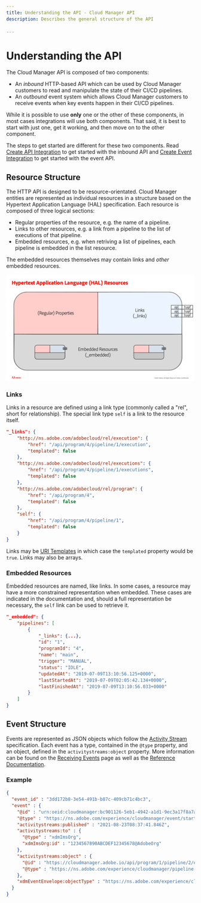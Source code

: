 ```yaml
---
title: Understanding the API - Cloud Manager API
description: Describes the general structure of the API

---
```


# Understanding the API

The Cloud Manager API is composed of two components:

* An _inbound_ HTTP-based API which can be used by Cloud Manager customers to read and manipulate the state of their CI/CD pipelines.
* An _outbound_ event system which allows Cloud Manager customers to receive events when key events happen in their CI/CD pipelines.

While it is possible to use **only** one or the other of these components, in most cases integrations will use both components. That said, it is best to start with just one, get it working, and then move on to the other component.

The steps to get started are different for these two components. Read [Create API Integration](create-api-integration.md) to get started with the inbound API and [Create Event Integration](create-event-integration.md) to get started with the event API.

## Resource Structure

The HTTP API is designed to be resource-orientated. Cloud Manager entities are represented as individual resources in a structure based on the Hypertext Application Language (HAL) specification. Each resource is composed of three logical sections:

* Regular properties of the resource, e.g. the name of a pipeline.
* Links to other resources, e.g. a link from a pipeline to the list of executions of that pipeline.
* Embedded resources, e.g. when retriving a list of pipelines, each pipeline is embedded in the list resource.

The embedded resources themselves may contain links and _other_ embedded resources.

![HAL Resource Structure](img/hal-structure.png)

### Links

Links in a resource are defined using a link type (commonly called a "rel", short for relationship). The special link type `self` is a link to the resource itself. 

```json
"_links": {
    "http://ns.adobe.com/adobecloud/rel/execution": {
        "href": "/api/program/4/pipeline/1/execution",
        "templated": false
    },
    "http://ns.adobe.com/adobecloud/rel/executions": {
        "href": "/api/program/4/pipeline/1/executions",
        "templated": false
    },
    "http://ns.adobe.com/adobecloud/rel/program": {
        "href": "/api/program/4",
        "templated": false
    },
    "self": {
        "href": "/api/program/4/pipeline/1",
        "templated": false
    }
}
```

Links may be [URI Templates](https://datatracker.ietf.org/doc/html/rfc6570) in which case the `templated` property would be `true`. Links may also be arrays.

### Embedded Resources

Embedded resources are named, like links. In some cases, a resource may have a more constrained representation when embedded. These cases are indicated in the documentation and, should a full representation be necessary, the `self` link can be used to retrieve it.

```json
"_embedded": {
    "pipelines": [
        {
            "_links": {...},
            "id": "1",
            "programId": "4",
            "name": "main",
            "trigger": "MANUAL",
            "status": "IDLE",
            "updatedAt": "2019-07-09T13:10:56.125+0000",
            "lastStartedAt": "2019-07-09T02:05:42.134+0000",
            "lastFinishedAt": "2019-07-09T13:10:56.033+0000"
        }
    ]
}
```

## Event Structure

Events are represented as JSON objects which follow the [Activity Stream](https://www.w3.org/TR/activitystreams-core/) specification. Each event has a type, contained in the `@type` property, and an object, defined in the `activitystreams:object` property. More information can be found on the [Receiving Events](../api-usage/receiving-events/) page as well as the [Reference Documentation](../../api/events/).

### Example

```json
{
  "event_id" : "3dd172b8-3e54-491b-b87c-409cb71c4bc3",
  "event" : {
    "@id" : "urn:oeid:cloudmanager:bc901126-5eb1-4942-a1d1-9ec3a17f8a7a",
    "@type" : "https://ns.adobe.com/experience/cloudmanager/event/started",
    "activitystreams:published" : "2021-08-23T08:37:41.846Z",
    "activitystreams:to" : {
      "@type" : "xdmImsOrg",
      "xdmImsOrg:id" : "1234567890ABCDEF12345678@AdobeOrg"
    },
    "activitystreams:object" : {
      "@id" : "https://cloudmanager.adobe.io/api/program/1/pipeline/2/execution/3",
      "@type" : "https://ns.adobe.com/experience/cloudmanager/pipeline-execution"
    },
    "xdmEventEnvelope:objectType" : "https://ns.adobe.com/experience/cloudmanager/pipeline-execution"
  }
}
```